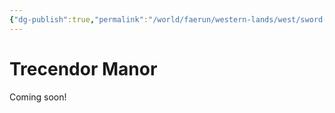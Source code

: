 ```yaml
---
{"dg-publish":true,"permalink":"/world/faerun/western-lands/west/sword-coast/phandalin/trecendor-manor/"}
---
```



# Trecendor Manor

Coming soon!